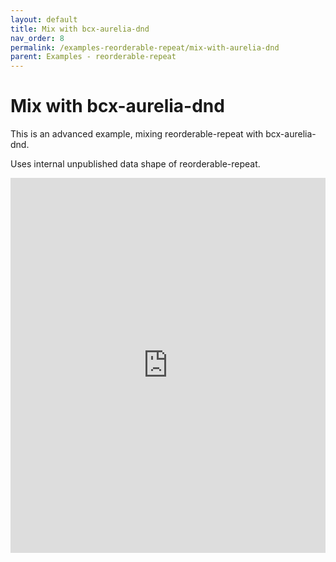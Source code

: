 ```yaml
---
layout: default
title: Mix with bcx-aurelia-dnd
nav_order: 8
permalink: /examples-reorderable-repeat/mix-with-aurelia-dnd
parent: Examples - reorderable-repeat
---
```


# Mix with bcx-aurelia-dnd

This is an advanced example, mixing reorderable-repeat with bcx-aurelia-dnd.

Uses internal unpublished data shape of reorderable-repeat.

<iframe style="width: 100%; height: 600px; border: 0;" loading="lazy" src="https://gist.dumber.app/?gist=c57941aee09709afed550ecd28166625&open=src%2Fcontainer.html&open=src%2Frepository.js&open=src%2Frepository.html&open=src%2Floose-item.js&open=src%2Floose-item.html"></iframe>
